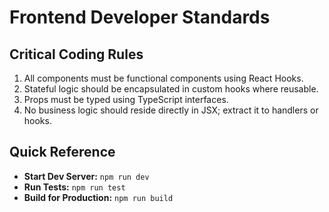 # Frontend Developer Standards

## Critical Coding Rules

1.  All components must be functional components using React Hooks.
2.  Stateful logic should be encapsulated in custom hooks where reusable.
3.  Props must be typed using TypeScript interfaces.
4.  No business logic should reside directly in JSX; extract it to handlers or hooks.

## Quick Reference

*   **Start Dev Server:** `npm run dev`
*   **Run Tests:** `npm run test`
*   **Build for Production:** `npm run build`
